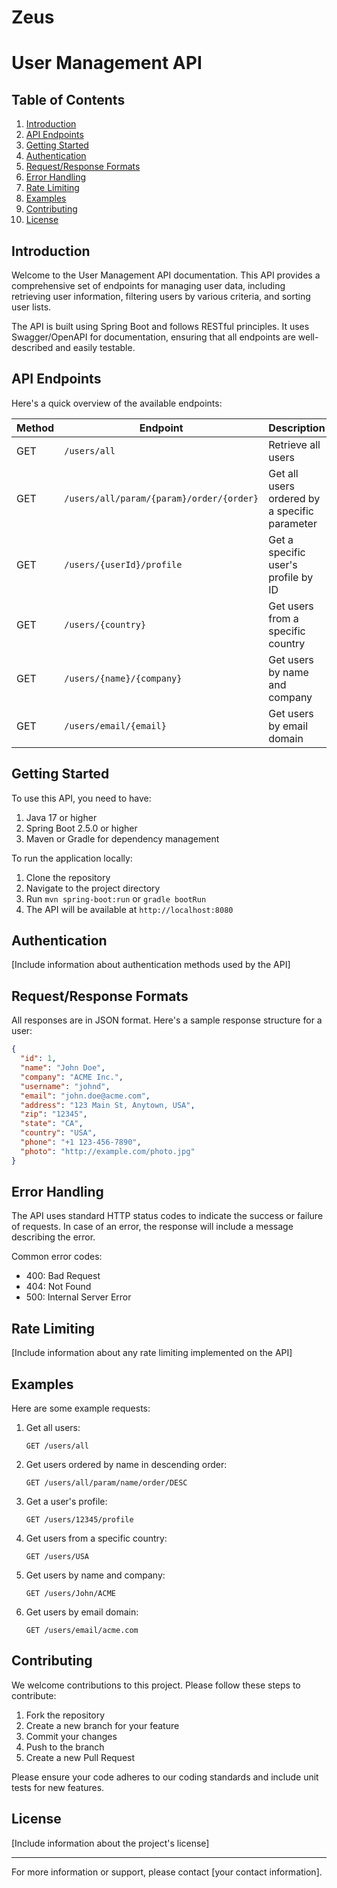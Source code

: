 # Zeus

# User Management API

## Table of Contents
1. [Introduction](#introduction)
2. [API Endpoints](#api-endpoints)
3. [Getting Started](#getting-started)
4. [Authentication](#authentication)
5. [Request/Response Formats](#requestresponse-formats)
6. [Error Handling](#error-handling)
7. [Rate Limiting](#rate-limiting)
8. [Examples](#examples)
9. [Contributing](#contributing)
10. [License](#license)

## Introduction

Welcome to the User Management API documentation. This API provides a comprehensive set of endpoints for managing user data, including retrieving user information, filtering users by various criteria, and sorting user lists.

The API is built using Spring Boot and follows RESTful principles. It uses Swagger/OpenAPI for documentation, ensuring that all endpoints are well-described and easily testable.

## API Endpoints

Here's a quick overview of the available endpoints:

| Method | Endpoint | Description |
|--------|----------|-------------|
| GET | `/users/all` | Retrieve all users |
| GET | `/users/all/param/{param}/order/{order}` | Get all users ordered by a specific parameter |
| GET | `/users/{userId}/profile` | Get a specific user's profile by ID |
| GET | `/users/{country}` | Get users from a specific country |
| GET | `/users/{name}/{company}` | Get users by name and company |
| GET | `/users/email/{email}` | Get users by email domain |

## Getting Started

To use this API, you need to have:
1. Java 17 or higher
2. Spring Boot 2.5.0 or higher
3. Maven or Gradle for dependency management

To run the application locally:

1. Clone the repository
2. Navigate to the project directory
3. Run `mvn spring-boot:run` or `gradle bootRun`
4. The API will be available at `http://localhost:8080`

## Authentication

[Include information about authentication methods used by the API]

## Request/Response Formats

All responses are in JSON format. Here's a sample response structure for a user:

```json
{
  "id": 1,
  "name": "John Doe",
  "company": "ACME Inc.",
  "username": "johnd",
  "email": "john.doe@acme.com",
  "address": "123 Main St, Anytown, USA",
  "zip": "12345",
  "state": "CA",
  "country": "USA",
  "phone": "+1 123-456-7890",
  "photo": "http://example.com/photo.jpg"
}
```

## Error Handling

The API uses standard HTTP status codes to indicate the success or failure of requests. In case of an error, the response will include a message describing the error.

Common error codes:
- 400: Bad Request
- 404: Not Found
- 500: Internal Server Error

## Rate Limiting

[Include information about any rate limiting implemented on the API]

## Examples

Here are some example requests:

1. Get all users:
   ```
   GET /users/all
   ```

2. Get users ordered by name in descending order:
   ```
   GET /users/all/param/name/order/DESC
   ```

3. Get a user's profile:
   ```
   GET /users/12345/profile
   ```

4. Get users from a specific country:
   ```
   GET /users/USA
   ```

5. Get users by name and company:
   ```
   GET /users/John/ACME
   ```

6. Get users by email domain:
   ```
   GET /users/email/acme.com
   ```

## Contributing

We welcome contributions to this project. Please follow these steps to contribute:

1. Fork the repository
2. Create a new branch for your feature
3. Commit your changes
4. Push to the branch
5. Create a new Pull Request

Please ensure your code adheres to our coding standards and include unit tests for new features.

## License

[Include information about the project's license]

---

For more information or support, please contact [your contact information].